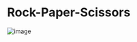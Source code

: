 # Rock-Paper-Scissors
 
![image](https://user-images.githubusercontent.com/78859273/212436751-d32c1abb-b256-4496-814b-aea5cacf787d.png)
